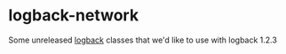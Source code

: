 # logback-network
Some unreleased [logback](https://github.com/qos-ch/logback) classes that we'd like to use with logback 1.2.3
